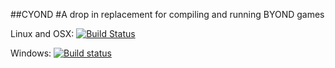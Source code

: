 ##CYOND
#A drop in replacement for compiling and running BYOND games

Linux and OSX: [![Build Status](https://travis-ci.org/Cyberboss/CYOND.svg?branch=master)](https://travis-ci.org/Cyberboss/CYOND)

Windows: [![Build status](https://ci.appveyor.com/api/projects/status/7tuw28d9vnag8sgr?svg=true)](https://ci.appveyor.com/project/CyberbossJHCB/cyond)